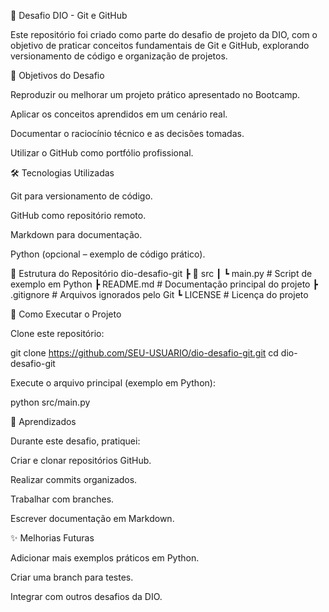 🚀 Desafio DIO - Git e GitHub

Este repositório foi criado como parte do desafio de projeto da DIO, com o objetivo de praticar conceitos fundamentais de Git e GitHub, explorando versionamento de código e organização de projetos.

📌 Objetivos do Desafio

Reproduzir ou melhorar um projeto prático apresentado no Bootcamp.

Aplicar os conceitos aprendidos em um cenário real.

Documentar o raciocínio técnico e as decisões tomadas.

Utilizar o GitHub como portfólio profissional.

🛠️ Tecnologias Utilizadas

Git para versionamento de código.

GitHub como repositório remoto.

Markdown para documentação.

Python (opcional – exemplo de código prático).

📂 Estrutura do Repositório
dio-desafio-git
 ┣ 📂 src
 ┃ ┗ main.py        # Script de exemplo em Python
 ┣ README.md        # Documentação principal do projeto
 ┣ .gitignore       # Arquivos ignorados pelo Git
 ┗ LICENSE          # Licença do projeto

🚀 Como Executar o Projeto

Clone este repositório:

git clone https://github.com/SEU-USUARIO/dio-desafio-git.git
cd dio-desafio-git


Execute o arquivo principal (exemplo em Python):

python src/main.py

📖 Aprendizados

Durante este desafio, pratiquei:

Criar e clonar repositórios GitHub.

Realizar commits organizados.

Trabalhar com branches.

Escrever documentação em Markdown.

✨ Melhorias Futuras

Adicionar mais exemplos práticos em Python.

Criar uma branch para testes.

Integrar com outros desafios da DIO.
